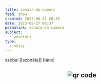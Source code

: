 ```yaml
---
title: sonata da camera
feed: show
created: 2023-08-21 20:35
date: 2023-08-27 08:37
permalink: sonata-da-camera
subject:
  - zenetöri
type:
  - műfaj
---
```


szobai [[szonáta]] (tánc)



## <p style="text-align: center;"><img src="https://chart.googleapis.com/chart?cht=qr&chl=https://notes.andrasdenes.com/sonata-da-camera&chs=180x180&choe=UTF-8&chld=L|2" alt="qr code"></p>

